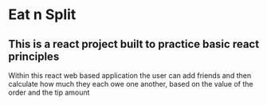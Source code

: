 # Eat n Split

## This is a react project built to practice basic react principles

Within this react web based application the user can add friends and then calculate how much they each owe one another, based on the value of the order and the tip amount

